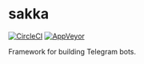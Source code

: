 # sakka

[![CircleCI](https://img.shields.io/circleci/project/github/victoriqueko/sakka/master.svg?label=Linux)](https://circleci.com/gh/victoriqueko/sakka/tree/master)
[![AppVeyor](https://img.shields.io/appveyor/ci/victoriqueko/sakka/master.svg?label=Windows)](https://ci.appveyor.com/project/victoriqueko/sakka/branch/master)

Framework for building Telegram bots.
